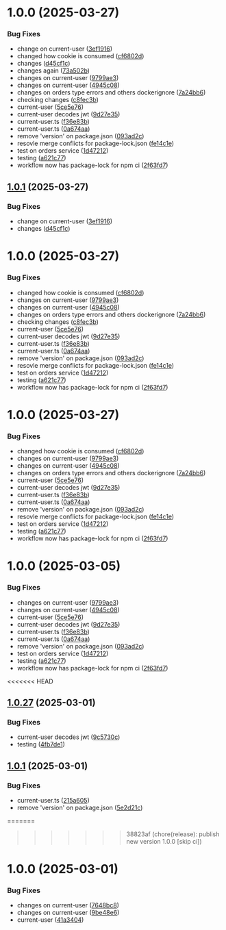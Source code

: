 # 1.0.0 (2025-03-27)


### Bug Fixes

* change on current-user ([3ef1916](https://github.com/TwiceBoogie/ticketing/commit/3ef191690552144f58d969d154d9cfe8634314b3))
* changed how cookie is consumed ([cf6802d](https://github.com/TwiceBoogie/ticketing/commit/cf6802d73d70df7c720d951f140cf06d6df20cce))
* changes ([d45cf1c](https://github.com/TwiceBoogie/ticketing/commit/d45cf1ce5f02e4cef6e82bfebd982acc7de09eae))
* changes again ([73a502b](https://github.com/TwiceBoogie/ticketing/commit/73a502b58d366f288a6a6bab4563f0ae885df5d6))
* changes on current-user ([9799ae3](https://github.com/TwiceBoogie/ticketing/commit/9799ae3f19b80b2724c77498ab5d79b3a54b7d89))
* changes on current-user ([4945c08](https://github.com/TwiceBoogie/ticketing/commit/4945c087a21b83b5494421d63bcac1b14dc8acc8))
* changes on orders type errors and others dockerignore ([7a24bb6](https://github.com/TwiceBoogie/ticketing/commit/7a24bb63ef40992f15f071711f24687c1d1fdfe4))
* checking changes ([c8fec3b](https://github.com/TwiceBoogie/ticketing/commit/c8fec3be598f433f8e4b462b05280809b8fb826e))
* current-user ([5ce5e76](https://github.com/TwiceBoogie/ticketing/commit/5ce5e76f66c6f4a57fd77a0f4985d851f6548fcc))
* current-user decodes jwt ([9d27e35](https://github.com/TwiceBoogie/ticketing/commit/9d27e3581ce80c1c0c84165b961543c2736a130c))
* current-user.ts ([f36e83b](https://github.com/TwiceBoogie/ticketing/commit/f36e83bdd23329b62833da9666e21e5085baecda))
* current-user.ts ([0a674aa](https://github.com/TwiceBoogie/ticketing/commit/0a674aaed3183e46ed5c4c9c7d03db3fd9e1956c))
* remove 'version' on package.json ([093ad2c](https://github.com/TwiceBoogie/ticketing/commit/093ad2c7657637771be82ce8d89fd1e9e589b195))
* resovle merge conflicts for package-lock.json ([fe14c1e](https://github.com/TwiceBoogie/ticketing/commit/fe14c1e2267e240f0adccda5d5afe30272d6f2a7))
* test on orders service ([1d47212](https://github.com/TwiceBoogie/ticketing/commit/1d472126a0a6772773a2eb5f6d69ebf2db1428dc))
* testing ([a621c77](https://github.com/TwiceBoogie/ticketing/commit/a621c773b0ea99bf03e6b207f1d293445ed3360c))
* workflow now has package-lock for npm ci ([2f63fd7](https://github.com/TwiceBoogie/ticketing/commit/2f63fd72e72ffed4a5c20ba19a6b6adcf5dec173))

## [1.0.1](https://github.com/TwiceBoogie/ticketing/compare/v1.0.0...v1.0.1) (2025-03-27)


### Bug Fixes

* change on current-user ([3ef1916](https://github.com/TwiceBoogie/ticketing/commit/3ef191690552144f58d969d154d9cfe8634314b3))
* changes ([d45cf1c](https://github.com/TwiceBoogie/ticketing/commit/d45cf1ce5f02e4cef6e82bfebd982acc7de09eae))

# 1.0.0 (2025-03-27)


### Bug Fixes

* changed how cookie is consumed ([cf6802d](https://github.com/TwiceBoogie/ticketing/commit/cf6802d73d70df7c720d951f140cf06d6df20cce))
* changes on current-user ([9799ae3](https://github.com/TwiceBoogie/ticketing/commit/9799ae3f19b80b2724c77498ab5d79b3a54b7d89))
* changes on current-user ([4945c08](https://github.com/TwiceBoogie/ticketing/commit/4945c087a21b83b5494421d63bcac1b14dc8acc8))
* changes on orders type errors and others dockerignore ([7a24bb6](https://github.com/TwiceBoogie/ticketing/commit/7a24bb63ef40992f15f071711f24687c1d1fdfe4))
* checking changes ([c8fec3b](https://github.com/TwiceBoogie/ticketing/commit/c8fec3be598f433f8e4b462b05280809b8fb826e))
* current-user ([5ce5e76](https://github.com/TwiceBoogie/ticketing/commit/5ce5e76f66c6f4a57fd77a0f4985d851f6548fcc))
* current-user decodes jwt ([9d27e35](https://github.com/TwiceBoogie/ticketing/commit/9d27e3581ce80c1c0c84165b961543c2736a130c))
* current-user.ts ([f36e83b](https://github.com/TwiceBoogie/ticketing/commit/f36e83bdd23329b62833da9666e21e5085baecda))
* current-user.ts ([0a674aa](https://github.com/TwiceBoogie/ticketing/commit/0a674aaed3183e46ed5c4c9c7d03db3fd9e1956c))
* remove 'version' on package.json ([093ad2c](https://github.com/TwiceBoogie/ticketing/commit/093ad2c7657637771be82ce8d89fd1e9e589b195))
* resovle merge conflicts for package-lock.json ([fe14c1e](https://github.com/TwiceBoogie/ticketing/commit/fe14c1e2267e240f0adccda5d5afe30272d6f2a7))
* test on orders service ([1d47212](https://github.com/TwiceBoogie/ticketing/commit/1d472126a0a6772773a2eb5f6d69ebf2db1428dc))
* testing ([a621c77](https://github.com/TwiceBoogie/ticketing/commit/a621c773b0ea99bf03e6b207f1d293445ed3360c))
* workflow now has package-lock for npm ci ([2f63fd7](https://github.com/TwiceBoogie/ticketing/commit/2f63fd72e72ffed4a5c20ba19a6b6adcf5dec173))

# 1.0.0 (2025-03-27)


### Bug Fixes

* changed how cookie is consumed ([cf6802d](https://github.com/TwiceBoogie/ticketing/commit/cf6802d73d70df7c720d951f140cf06d6df20cce))
* changes on current-user ([9799ae3](https://github.com/TwiceBoogie/ticketing/commit/9799ae3f19b80b2724c77498ab5d79b3a54b7d89))
* changes on current-user ([4945c08](https://github.com/TwiceBoogie/ticketing/commit/4945c087a21b83b5494421d63bcac1b14dc8acc8))
* changes on orders type errors and others dockerignore ([7a24bb6](https://github.com/TwiceBoogie/ticketing/commit/7a24bb63ef40992f15f071711f24687c1d1fdfe4))
* current-user ([5ce5e76](https://github.com/TwiceBoogie/ticketing/commit/5ce5e76f66c6f4a57fd77a0f4985d851f6548fcc))
* current-user decodes jwt ([9d27e35](https://github.com/TwiceBoogie/ticketing/commit/9d27e3581ce80c1c0c84165b961543c2736a130c))
* current-user.ts ([f36e83b](https://github.com/TwiceBoogie/ticketing/commit/f36e83bdd23329b62833da9666e21e5085baecda))
* current-user.ts ([0a674aa](https://github.com/TwiceBoogie/ticketing/commit/0a674aaed3183e46ed5c4c9c7d03db3fd9e1956c))
* remove 'version' on package.json ([093ad2c](https://github.com/TwiceBoogie/ticketing/commit/093ad2c7657637771be82ce8d89fd1e9e589b195))
* resovle merge conflicts for package-lock.json ([fe14c1e](https://github.com/TwiceBoogie/ticketing/commit/fe14c1e2267e240f0adccda5d5afe30272d6f2a7))
* test on orders service ([1d47212](https://github.com/TwiceBoogie/ticketing/commit/1d472126a0a6772773a2eb5f6d69ebf2db1428dc))
* testing ([a621c77](https://github.com/TwiceBoogie/ticketing/commit/a621c773b0ea99bf03e6b207f1d293445ed3360c))
* workflow now has package-lock for npm ci ([2f63fd7](https://github.com/TwiceBoogie/ticketing/commit/2f63fd72e72ffed4a5c20ba19a6b6adcf5dec173))

# 1.0.0 (2025-03-05)


### Bug Fixes

* changes on current-user ([9799ae3](https://github.com/TwiceBoogie/ticketing/commit/9799ae3f19b80b2724c77498ab5d79b3a54b7d89))
* changes on current-user ([4945c08](https://github.com/TwiceBoogie/ticketing/commit/4945c087a21b83b5494421d63bcac1b14dc8acc8))
* current-user ([5ce5e76](https://github.com/TwiceBoogie/ticketing/commit/5ce5e76f66c6f4a57fd77a0f4985d851f6548fcc))
* current-user decodes jwt ([9d27e35](https://github.com/TwiceBoogie/ticketing/commit/9d27e3581ce80c1c0c84165b961543c2736a130c))
* current-user.ts ([f36e83b](https://github.com/TwiceBoogie/ticketing/commit/f36e83bdd23329b62833da9666e21e5085baecda))
* current-user.ts ([0a674aa](https://github.com/TwiceBoogie/ticketing/commit/0a674aaed3183e46ed5c4c9c7d03db3fd9e1956c))
* remove 'version' on package.json ([093ad2c](https://github.com/TwiceBoogie/ticketing/commit/093ad2c7657637771be82ce8d89fd1e9e589b195))
* test on orders service ([1d47212](https://github.com/TwiceBoogie/ticketing/commit/1d472126a0a6772773a2eb5f6d69ebf2db1428dc))
* testing ([a621c77](https://github.com/TwiceBoogie/ticketing/commit/a621c773b0ea99bf03e6b207f1d293445ed3360c))
* workflow now has package-lock for npm ci ([2f63fd7](https://github.com/TwiceBoogie/ticketing/commit/2f63fd72e72ffed4a5c20ba19a6b6adcf5dec173))

<<<<<<< HEAD
## [1.0.27](https://github.com/TwiceBoogie/ticketing/compare/v1.0.26...v1.0.27) (2025-03-01)


### Bug Fixes

* current-user decodes jwt ([9c5730c](https://github.com/TwiceBoogie/ticketing/commit/9c5730cda98c810318f5ba12bffc0c4769a3df6f))
* testing ([4fb7de1](https://github.com/TwiceBoogie/ticketing/commit/4fb7de1c48025cf7fbfd4c9b7b9c1946397d99df))

## [1.0.1](https://github.com/TwiceBoogie/ticketing/compare/v1.0.0...v1.0.1) (2025-03-01)


### Bug Fixes

* current-user.ts ([215a605](https://github.com/TwiceBoogie/ticketing/commit/215a60518f54406e25aa027d23c136064241ae24))
* remove 'version' on package.json ([5e2d21c](https://github.com/TwiceBoogie/ticketing/commit/5e2d21c8b8ea27630409632665d78f6ce73f19f0))

=======
>>>>>>> 38823af (chore(release): publish new version 1.0.0 [skip ci])
# 1.0.0 (2025-03-01)


### Bug Fixes

* changes on current-user ([7648bc8](https://github.com/TwiceBoogie/ticketing/commit/7648bc826ecac06843d8ab85031e43f60e5e03c8))
* changes on current-user ([9be48e6](https://github.com/TwiceBoogie/ticketing/commit/9be48e6d83509d326518a5fef1fa214de0839568))
* current-user ([41a3404](https://github.com/TwiceBoogie/ticketing/commit/41a3404230929cd4ec834d55528c730176a70f30))
